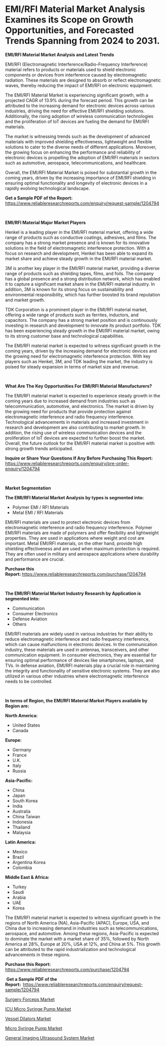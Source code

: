 <p><h1>EMI/RFI Material Market Analysis Examines its Scope on Growth Opportunities, and Forecasted Trends Spanning from 2024 to 2031.</h1></p><p><strong>EMI/RFI Material Market Analysis and Latest Trends</strong></p>
<p><p>EMI/RFI (Electromagnetic Interference/Radio-Frequency Interference) material refers to products or materials used to shield electronic components or devices from interference caused by electromagnetic radiation. These materials are designed to absorb or reflect electromagnetic waves, thereby reducing the impact of EMI/RFI on electronic equipment.</p><p>The EMI/RFI Material Market is experiencing significant growth, with a projected CAGR of 13.9% during the forecast period. This growth can be attributed to the increasing demand for electronic devices across various industries, driving the need for effective EMI/RFI shielding solutions. Additionally, the rising adoption of wireless communication technologies and the proliferation of IoT devices are fueling the demand for EMI/RFI materials.</p><p>The market is witnessing trends such as the development of advanced materials with improved shielding effectiveness, lightweight and flexible solutions to cater to the diverse needs of different applications. Moreover, the growing focus on enhancing the performance and reliability of electronic devices is propelling the adoption of EMI/RFI materials in sectors such as automotive, aerospace, telecommunications, and healthcare.</p><p>Overall, the EMI/RFI Material Market is poised for substantial growth in the coming years, driven by the increasing importance of EMI/RFI shielding in ensuring optimal functionality and longevity of electronic devices in a rapidly evolving technological landscape.</p></p>
<p><strong>Get a Sample PDF of the Report:&nbsp;</strong> <a href="https://www.reliableresearchreports.com/enquiry/request-sample/1204794">https://www.reliableresearchreports.com/enquiry/request-sample/1204794</a></p>
<p>&nbsp;</p>
<p><strong>EMI/RFI Material Major Market Players</strong></p>
<p><p>Henkel is a leading player in the EMI/RFI material market, offering a wide range of products such as conductive coatings, adhesives, and films. The company has a strong market presence and is known for its innovative solutions in the field of electromagnetic interference protection. With a focus on research and development, Henkel has been able to expand its market share and achieve steady growth in the EMI/RFI material market.</p><p>3M is another key player in the EMI/RFI material market, providing a diverse range of products such as shielding tapes, films, and foils. The company has a global presence and a strong distribution network, which has enabled it to capture a significant market share in the EMI/RFI material industry. In addition, 3M is known for its strong focus on sustainability and environmental responsibility, which has further boosted its brand reputation and market growth.</p><p>TDK Corporation is a prominent player in the EMI/RFI material market, offering a wide range of products such as ferrites, inductors, and capacitors. The company has a strong market position and is continuously investing in research and development to innovate its product portfolio. TDK has been experiencing steady growth in the EMI/RFI material market, owing to its strong customer base and technological capabilities.</p><p>The EMI/RFI material market is expected to witness significant growth in the coming years, driven by the increasing demand for electronic devices and the growing need for electromagnetic interference protection. With key players such as Henkel, 3M, and TDK leading the market, the industry is poised for steady expansion in terms of market size and revenue.</p></p>
<p>&nbsp;</p>
<p><strong>What Are The Key Opportunities For EMI/RFI Material Manufacturers?</strong></p>
<p><p>The EMI/RFI material market is expected to experience steady growth in the coming years due to increased demand from industries such as telecommunication, automotive, and electronics. The market is driven by the growing need for products that provide protection against electromagnetic interference and radio frequency interference. Technological advancements in materials and increased investment in research and development are also contributing to market growth. In addition, the rising use of wireless communication devices and the proliferation of IoT devices are expected to further boost the market. Overall, the future outlook for the EMI/RFI material market is positive with strong growth trends anticipated.</p></p>
<p><strong>Inquire or Share Your Questions If Any Before Purchasing This Report:</strong> <a href="https://www.reliableresearchreports.com/enquiry/pre-order-enquiry/1204794">https://www.reliableresearchreports.com/enquiry/pre-order-enquiry/1204794</a></p>
<p>&nbsp;</p>
<p><strong>Market Segmentation</strong></p>
<p><strong>The EMI/RFI Material Market Analysis by types is segmented into:</strong></p>
<p><ul><li>Polymer EMI / RFI Materials</li><li>Metal EMI / RFI Materials</li></ul></p>
<p><p>EMI/RFI materials are used to protect electronic devices from electromagnetic interference and radio frequency interference. Polymer EMI/RFI materials are made of polymers and offer flexibility and lightweight properties. They are used in applications where weight and cost are important. Metal EMI/RFI materials, on the other hand, provide high shielding effectiveness and are used when maximum protection is required. They are often used in military and aerospace applications where durability and performance are crucial.</p></p>
<p><strong>Purchase this Report:&nbsp;</strong><a href="https://www.reliableresearchreports.com/purchase/1204794">https://www.reliableresearchreports.com/purchase/1204794</a></p>
<p>&nbsp;</p>
<p><strong>The EMI/RFI Material Market Industry Research by Application is segmented into:</strong></p>
<p><ul><li>Communication</li><li>Consumer Electronics</li><li>Defense Aviation</li><li>Others</li></ul></p>
<p><p>EMI/RFI materials are widely used in various industries for their ability to reduce electromagnetic interference and radio frequency interference, which can cause malfunctions in electronic devices. In the communication industry, these materials are used in antennas, transceivers, and other communication equipment. In consumer electronics, they are essential for ensuring optimal performance of devices like smartphones, laptops, and TVs. In defense aviation, EMI/RFI materials play a crucial role in maintaining the integrity and functionality of sensitive electronic systems. They are also utilized in various other industries where electromagnetic interference needs to be controlled.</p></p>
<p>&nbsp;</p>
<p><strong>In terms of Region, the EMI/RFI Material Market Players available by Region are:</strong></p>
<p>
    <p> <strong> North America: </strong>
        <ul>
            <li>United States</li>
            <li>Canada</li>
        </ul>
        </p> 
    <p> <strong> Europe: </strong>
        <ul>
            <li>Germany</li>
            <li>France</li>
            <li>U.K.</li>
            <li>Italy</li>
            <li>Russia</li>
        </ul>
        </p> 
    <p> <strong> Asia-Pacific: </strong>
        <ul>
            <li>China</li>
            <li>Japan</li>
            <li>South Korea</li>
            <li>India</li>
            <li>Australia</li>
            <li>China Taiwan</li>
            <li>Indonesia</li>
            <li>Thailand</li>
            <li>Malaysia</li>
        </ul>
        </p> 
    <p> <strong> Latin America: </strong>
        <ul>
            <li>Mexico</li>
            <li>Brazil</li>
            <li>Argentina Korea</li>
            <li>Colombia</li>
        </ul>
        </p> 
    <p> <strong> Middle East & Africa: </strong>
        <ul>
            <li>Turkey</li>
            <li>Saudi</li>
            <li>Arabia</li>
            <li>UAE</li>
            <li>Korea</li>
        </ul>
    </p>
    </p>
<p><p>The EMI/RFI material market is expected to witness significant growth in the regions of North America (NA), Asia-Pacific (APAC), Europe, USA, and China due to increasing demand in industries such as telecommunications, aerospace, and automotive. Among these regions, Asia-Pacific is expected to dominate the market with a market share of 35%, followed by North America at 28%, Europe at 20%, USA at 12%, and China at 5%. This growth can be attributed to the rapid industrialization and technological advancements in these regions.</p></p>
<p><strong>Purchase this Report: </strong><a href="https://www.reliableresearchreports.com/purchase/1204794">https://www.reliableresearchreports.com/purchase/1204794</a></p>
<p>&nbsp;<strong>Get a Sample PDF of the Report:&nbsp;&nbsp;</strong><a href="https://www.reliableresearchreports.com/enquiry/request-sample/1204794">https://www.reliableresearchreports.com/enquiry/request-sample/1204794</a></p>
<p><strong></strong></p>
<p><p><a href="https://medium.com/@larrytran2023/surgery-forceps-market-research-report-its-history-and-forecast-2024-to-2031-8c914b615662">Surgery Forceps Market</a></p><p><a href="https://medium.com/@bricebeahan/icu-micro-syringe-pump-market-outlook-industry-overview-and-forecast-2024-to-2031-96695937dab5">ICU Micro Syringe Pump Market</a></p><p><a href="https://medium.com/@bricebeahan/vessel-dilators-market-analysis-and-sze-forecasted-for-period-from-2024-to-2031-a615134fe92d">Vessel Dilators Market</a></p><p><a href="https://medium.com/@bricebeahan/micro-syringe-pump-nbsp-market-focuses-on-market-share-size-and-projected-forecast-till-2031-16a2bf4d1b9a">Micro Syringe Pump Market</a></p><p><a href="https://medium.com/@bricebeahan/general-imaging-ultrasound-system-market-exploring-market-share-market-trends-and-future-growth-4cb6dfdf2b3a">General Imaging Ultrasound System Market</a></p></p>